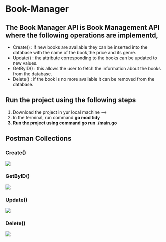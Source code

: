 <h1>Book-Manager</h1>

<h2>The Book Manager API is Book Management API where the following operations are implementd,</h2>
<ul>
<li> Create()  : if new books are available they can be inserted into the database with the name of the book,the price and its genre.</li>
<li> Update()  : the attribute corresponding to the  books can be updated to new values.</li>
<li> GetByID() : this allows the user to fetch the information about the books from the database.</li>
<li> Delete()  : if the book is no more available it can be removed from the database.</li>
</ul>

<h2>Run the project using the following steps</h2>
<ol>
<li> Download the project in yur local machine --></li>
<li> In the terminal, run command <b> go mod tidy <b></li>
<li> Run the project using command <b> go run ./main.go <b></li> 
</ol>

<h2>Postman Collections</h2>
<h3>Create()</h3>
<img src = "https://github.com/princekatare22/Books_Manager/assets/75197980/9c7bbcc8-2f50-40b3-ba44-2a0c95d37ee4">
<h3>GetByID()</h3>
<img src = "https://github.com/princekatare22/Books_Manager/assets/75197980/608a0d68-1a27-435e-8391-a1c7421f6380">
<h3>Update()</h3>
<img src = "https://github.com/princekatare22/Books_Manager/assets/75197980/30bdb675-fe67-4f09-b8af-9e9655b17834">
<h3>Delete()</h3>
<img src = "https://github.com/princekatare22/Books_Manager/assets/75197980/1f63bb4d-6b49-4396-b799-9e53a944d4e1">



